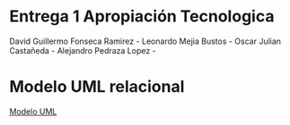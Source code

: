 # Entrega 1 Apropiación Tecnologica

David Guillermo Fonseca Ramirez - 
Leonardo Mejia Bustos - 
Oscar Julian Castañeda - 
Alejandro Pedraza Lopez - 

# Modelo UML relacional

[Modelo UML](i.imgur.com/2pnACgd.jpg)
